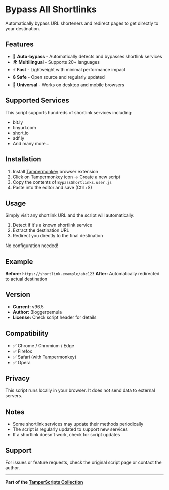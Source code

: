 # Bypass All Shortlinks

Automatically bypass URL shorteners and redirect pages to get directly to your destination.

## Features

- 🚀 **Auto-bypass** - Automatically detects and bypasses shortlink services
- 🌍 **Multilingual** - Supports 20+ languages
- ⚡ **Fast** - Lightweight with minimal performance impact
- 🔒 **Safe** - Open source and regularly updated
- 📱 **Universal** - Works on desktop and mobile browsers

## Supported Services

This script supports hundreds of shortlink services including:
- bit.ly
- tinyurl.com
- short.io
- adf.ly
- And many more...

## Installation

1. Install [Tampermonkey](https://www.tampermonkey.net/) browser extension
2. Click on Tampermonkey icon → Create a new script
3. Copy the contents of `BypassShortlinks.user.js`
4. Paste into the editor and save (Ctrl+S)

## Usage

Simply visit any shortlink URL and the script will automatically:
1. Detect if it's a known shortlink service
2. Extract the destination URL
3. Redirect you directly to the final destination

No configuration needed!

## Example

**Before:** `https://shortlink.example/abc123`
**After:** Automatically redirected to actual destination

## Version

- **Current:** v96.5
- **Author:** Bloggerpemula
- **License:** Check script header for details

## Compatibility

- ✅ Chrome / Chromium / Edge
- ✅ Firefox
- ✅ Safari (with Tampermonkey)
- ✅ Opera

## Privacy

This script runs locally in your browser. It does not send data to external servers.

## Notes

- Some shortlink services may update their methods periodically
- The script is regularly updated to support new services
- If a shortlink doesn't work, check for script updates

## Support

For issues or feature requests, check the original script page or contact the author.

---

**Part of the [TamperScripts Collection](../)**
